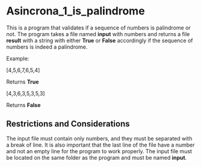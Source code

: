 # Asincrona_1_is_palindrome
This is a program that validates if a sequence of numbers is palindrome or not. The program takes a file named **input** with numbers and returns a file **result** with a string with either **True** or **False** accordingly if the sequence of numbers is indeed a palindrome.

Example:

[4,5,6,7,6,5,4] 

Returns **True**

[4,3,6,3,5,3,5,3] 

Returns **False**

## Restrictions and Considerations
The input file must contain only numbers, and they must be separated with a break of line. It is also important that the last line of the file have a number and not an empty line for the program to work properly.
The input file must be located on the same folder as the program and must be named **input**.
